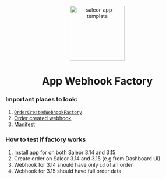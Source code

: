 <div align="center">
<img width="150" alt="saleor-app-template" src="https://user-images.githubusercontent.com/4006792/215185065-4ef2eda4-ca71-48cc-b14b-c776e0b491b6.png">
</div>

<div align="center">
  <h1>App Webhook Factory</h1>
</div>

### Important places to look:

1. [`OrderCreatedWebhookFactory`](src/lib/order-created-webhook-factory.ts)
2. [Order created webhook](src/pages/api/webhooks/order-created.ts)
3. [Manifest](src/pages/api/manifest.ts)

### How to test if factory works

1. Install app for on both Saleor 3.14 and 3.15
2. Create order on Saleor 3.14 and 3.15 (e.g from Dashboard UI)
3. Webhook for 3.14 should have only `id` of an order
4. Webhook for 3.15 should have full order data
